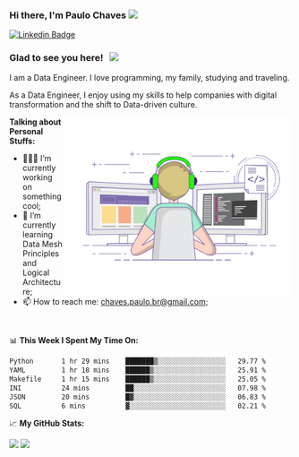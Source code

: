 ### Hi there, I'm Paulo Chaves</a> <img src="https://media.giphy.com/media/hvRJCLFzcasrR4ia7z/giphy.gif" width="25px">

[![Linkedin Badge](https://img.shields.io/badge/-LinkedIn-0e76a8?style=flat-square&logo=Linkedin&logoColor=white)](https://www.linkedin.com/in/paulo-sergio-dias-chaves-74442749)

### Glad to see you here! &nbsp; ![](https://visitor-badge.glitch.me/badge?page_id=paulosdchaves.paulosdchaves)

I am a Data Engineer. I love programming, my family, studying and traveling.

As a Data Engineer, I enjoy using my skills to help companies with digital transformation and the shift to Data-driven culture.

<img align="right" alt="GIF" src="https://github.com/paulosdchaves/paulosdchaves/blob/master/coding.gif?raw=true" width="408" height="318" />
  

**Talking about Personal Stuffs:**

- 👨🏻‍💻 I’m currently working on something cool;
- 🚀 I’m currently learning Data Mesh Principles and Logical Architecture;
- 📫 How to reach me: chaves.paulo.br@gmail.com;

</br>

📊 **This Week I Spent My Time On:**
<!--START_SECTION:waka-->

```text
Python       1 hr 29 mins    ███████▒░░░░░░░░░░░░░░░░░   29.77 %
YAML         1 hr 18 mins    ██████▒░░░░░░░░░░░░░░░░░░   25.91 %
Makefile     1 hr 15 mins    ██████▒░░░░░░░░░░░░░░░░░░   25.05 %
INI          24 mins         ██░░░░░░░░░░░░░░░░░░░░░░░   07.98 %
JSON         20 mins         █▓░░░░░░░░░░░░░░░░░░░░░░░   06.83 %
SQL          6 mins          ▓░░░░░░░░░░░░░░░░░░░░░░░░   02.21 %
```

<!--END_SECTION:waka-->


📈 **My GitHub Stats:**

<p>
  <img height="180em" src="https://github-readme-stats.vercel.app/api?username=paulosdchaves&show_icons=true&hide_border=true&&count_private=true&include_all_commits=true" />
  <img height="180em" src="https://github-readme-stats.vercel.app/api/top-langs/?username=paulosdchaves&exclude_repo=KNN-Image-Classification&show_icons=true&hide_border=true&layout=compact&langs_count=8"/>
</p>





